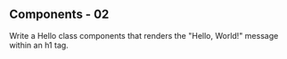 ## Components - 02

Write a Hello class components that renders the "Hello, World!" message within an h1 tag.